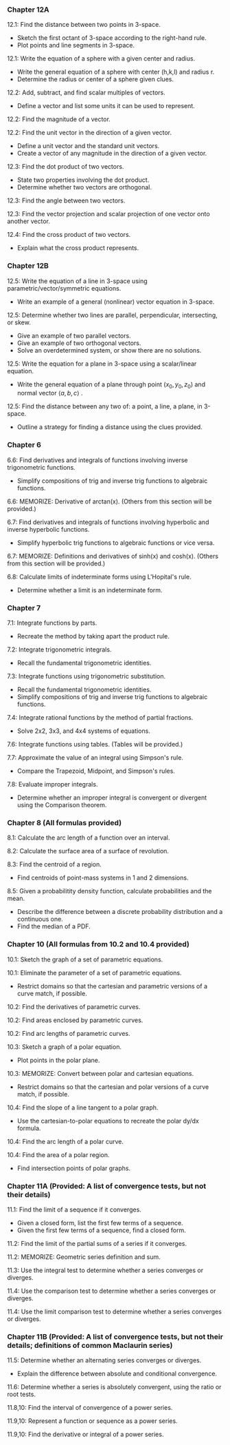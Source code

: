 ### Chapter 12A
12.1: Find the distance between two points in 3-space.
* Sketch the first octant of 3-space according to the right-hand rule.
* Plot points and line segments in 3-space.

12.1: Write the equation of a sphere with a given center and radius.
* Write the general equation of a sphere with center (h,k,l) and radius r.
* Determine the radius or center of a sphere given clues.

12.2: Add, subtract, and find scalar multiples of vectors.
* Define a vector and list some units it can be used to represent.

12.2: Find the magnitude of a vector.

12.2: Find the unit vector in the direction of a given vector.
* Define a unit vector and the standard unit vectors.
* Create a vector of any magnitude in the direction of a given vector.

12.3: Find the dot product of two vectors.
* State two properties involving the dot product.
* Determine whether two vectors are orthogonal.

12.3: Find the angle between two vectors.

12.3: Find the vector projection and scalar projection of one vector onto another vector.

12.4: Find the cross product of two vectors.
* Explain what the cross product represents.

### Chapter 12B

12.5: Write the equation of a line in 3-space using parametric/vector/symmetric equations.
* Write an example of a general (nonlinear) vector equation in 3-space.

12.5: Determine whether two lines are parallel, perpendicular, intersecting, or skew.
* Give an example of two parallel vectors.
* Give an example of two orthogonal vectors.
* Solve an overdetermined system, or show there are no solutions.

12.5: Write the equation for a plane in 3-space using a scalar/linear equation.
* Write the general equation of a plane through point $(x_0, y_0, z_0)$ and normal vector $\langle a,b,c \rangle$ .

12.5: Find the distance between any two of: a point, a line, a plane, in 3-space.
* Outline a strategy for finding a distance using the clues provided.

### Chapter 6

6.6: Find derivatives and integrals of functions involving inverse trigonometric functions.
* Simplify compositions of trig and inverse trig functions to algebraic functions.

6.6: MEMORIZE: Derivative of arctan(x). (Others from this section will be provided.)

6.7: Find derivatives and integrals of functions involving hyperbolic and inverse hyperbolic functions.
* Simplify hyperbolic trig functions to algebraic functions or vice versa.

6.7: MEMORIZE: Definitions and derivatives of sinh(x) and cosh(x). (Others from this section will be provided.)

6.8: Calculate limits of indeterminate forms using L'Hopital's rule.
* Determine whether a limit is an indeterminate form.

### Chapter 7

7.1: Integrate functions by parts.
* Recreate the method by taking apart the product rule.

7.2: Integrate trigonometric integrals.
* Recall the fundamental trigonometric identities.

7.3: Integrate functions using trigonometric substitution.
* Recall the fundamental trigonometric identities.
* Simplify compositions of trig and inverse trig functions to algebraic functions.

7.4: Integrate rational functions by the method of partial fractions.
* Solve 2x2, 3x3, and 4x4 systems of equations.

7.6: Integrate functions using tables. (Tables will be provided.)

7.7: Approximate the value of an integral using Simpson's rule.
* Compare the Trapezoid, Midpoint, and Simpson's rules.

7.8: Evaluate improper integrals.
* Determine whether an improper integral is convergent or divergent using the Comparison theorem.

### Chapter 8 (All formulas provided)

8.1: Calculate the arc length of a function over an interval.

8.2: Calculate the surface area of a surface of revolution.

8.3: Find the centroid of a region.
* Find centroids of point-mass systems in 1 and 2 dimensions.

8.5: Given a probabilitity density function, calculate probabilities and the mean.
* Describe the difference between a discrete probability distribution and a continuous one.
* Find the median of a PDF.

### Chapter 10 (All formulas from 10.2 and 10.4 provided)

10.1: Sketch the graph of a set of parametric equations.

10.1: Eliminate the parameter of a set of parametric equations.
* Restrict domains so that the cartesian and parametric versions of a curve match, if possible.

10.2: Find the derivatives of parametric curves.

10.2: Find areas enclosed by parametric curves.

10.2: Find arc lengths of parametric curves.

10.3: Sketch a graph of a polar equation.
* Plot points in the polar plane.

10.3: MEMORIZE: Convert between polar and cartesian equations.
* Restrict domains so that the cartesian and polar versions of a curve match, if possible.

10.4: Find the slope of a line tangent to a polar graph.
* Use the cartesian-to-polar equations to recreate the polar dy/dx formula.

10.4: Find the arc length of a polar curve.

10.4: Find the area of a polar region.
* Find intersection points of polar graphs.

### Chapter 11A (Provided: A list of convergence tests, but not their details)

11.1: Find the limit of a sequence if it converges.
* Given a closed form, list the first few terms of a sequence.
* Given the first few terms of a sequence, find a closed form.

11.2: Find the limit of the partial sums of a series if it converges.

11.2: MEMORIZE: Geometric series definition and sum.

11.3: Use the integral test to determine whether a series converges or diverges.

11.4: Use the comparison test to determine whether a series converges or diverges.

11.4: Use the limit comparison test to determine whether a series converges or diverges.

### Chapter 11B (Provided: A list of convergence tests, but not their details; definitions of common Maclaurin series)

11.5: Determine whether an alternating series converges or diverges.
* Explain the difference between absolute and conditional convergence.

11.6: Determine whether a series is absolutely convergent, using the ratio or root tests.

11.8,10: Find the interval of convergence of a power series.

11.9,10: Represent a function or sequence as a power series. 

11.9,10: Find the derivative or integral of a power series.
